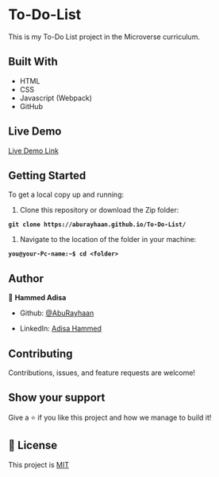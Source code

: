 # To-Do-List

This is my To-Do List project in the Microverse curriculum.

## Built With

- HTML
- CSS
- Javascript (Webpack)
- GitHub

## Live Demo

[Live Demo Link](https://aburayhaan.github.io/To-Do-List/)

## Getting Started

To get a local copy up and running:

1. Clone this repository or download the Zip folder:

**``git clone https://aburayhaan.github.io/To-Do-List/``**

1. Navigate to the location of the folder in your machine:

**``you@your-Pc-name:~$ cd <folder>``**

## Author

👤 **Hammed Adisa**

- Github: [@AbuRayhaan](https://github.com/AbuRayhaan)

- LinkedIn: [Adisa Hammed](https://www.linkedin.com/in/hammed-adisa-mct-ccsp-ctp-b4378372/)

## Contributing

Contributions, issues, and feature requests are welcome!

## Show your support

Give a ⭐ if you like this project and how we manage to build it!

## 📝 License

This project is [MIT](https://github.com/AbuRayhaan/To-Do-List/blob/main/LICENSE)
